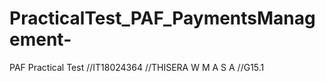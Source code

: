 # PracticalTest_PAF_PaymentsManagement-
PAF Practical Test 
//IT18024364
//THISERA W M A S A
//G15.1
